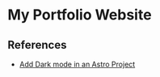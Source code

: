 # My Portfolio Website

## References

- [Add Dark mode in an Astro Project](https://www.kevinzunigacuellar.com/blog/dark-mode-in-astro/)
